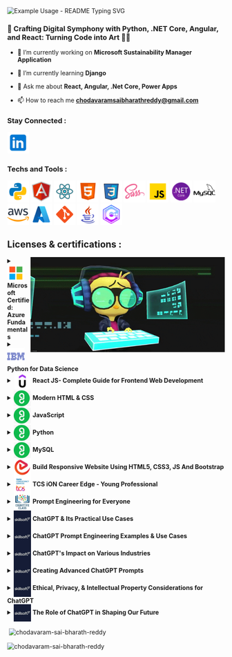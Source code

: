 <p>
    <img align="center" src="https://readme-typing-svg.demolab.com/?lines=Hello+<+developers/+>!👋;Welcome+to+my+profile!;I+am+a+Full+Stack+Developer+💻👾👨‍💻                &font=Orbitron&weight=800&size=45&color=6A5ACD&background=E6E6FA&center=true&width=980&height=200&duration=2500&pause=1000" alt="Example Usage - README Typing SVG">
</p>
<h3 align="left">🌟 Crafting Digital Symphony with Python, .NET Core, Angular, and React: Turning Code into Art 🎨🚀</h3>

- 🔭 I’m currently working on **Microsoft Sustainability Manager Application**

- 🌱 I’m currently learning **Django**

- 💬 Ask me about **React, Angular, .Net Core, Power Apps**

- 📫 How to reach me **chodavaramsaibharathreddy@gmail.com**

<h3 align="left">Stay Connected : </h3>
<p align="left">
    <a href="https://www.linkedin.com/in/chodavaram-sai-bharath-reddy-6ab3b1205/" target="_blank" >
        <img src="Icons/icon-linked-in.png" alt="chodavaram sai bharath reddy" height="50" width="50" />
    </a>
</p>

<h3 align="left">Techs and Tools : </h3>
<p align="left">
    <a href="https://www.python.org/" target="_blank" ><img src="Icons/icon-python.png" alt="python" width="50" height="50"/></a>
    <a href="https://angular.io/" target="_blank" ><img src="Icons/icon-angular.png" alt="angular icon" width="50" height="50" /></a>
    <a href="https://react.dev/" target="_blank" ><img src="Icons/icon-react.png" alt="react" width="50" height="50"/></a>
    <a href="https://www.w3schools.com/html/" target="_blank" ><img src="Icons/icon-html5.png" alt="html5" width="50" height="50"/></a>
    <a href="https://www.w3schools.com/css/" target="_blank" ><img src="Icons/icon-css.png" alt="css3" width="50" height="50"/></a>
    <a href="https://sass-lang.com/" target="_blank" ><img src="Icons/icon-sass.png" alt="sass" width="50" height="50"/></a>
    <a href="https://www.w3schools.com/js/" target="_blank" ><img src="Icons/icon-js.png" alt="java script" width="50" height="50"/></a>
    <a href="https://dotnet.microsoft.com/" target="_blank" ><img src="Icons/icon-dotnet-framework.png" alt="dotnet" width="50" height="50"/></a>
    <a href="https://www.mysql.com/" target="_blank" ><img src="Icons/icon-mysql.png" alt="mysql" width="50" height="50"/></a>
    <a href="https://aws.amazon.com/" target="_blank" ><img src="Icons/icon-aws.png" alt="aws" width="50" height="50"/></a>
    <a href="https://azure.microsoft.com/" target="_blank" ><img src="Icons/icon-azure.png" alt="azure" width="50" height="50"/></a>
    <a href="https://git-scm.com/" target="_blank" ><img src="Icons/icon-git.png" alt="git" width="50" height="50"/></a>
    <a href="https://www.java.com/" target="_blank" ><img src="Icons/icon-java.png" alt="java" width="50" height="50"/></a>
    <a href="https://www.geeksforgeeks.org/c-plus-plus" target="_blank"><img src="Icons/icon-c.png" alt="c plus plus" width="50" height="50"/></a>
</p>

## Licenses & certifications : 
<img align="right" src="Icons/icon-crazy.gif" alt="typing gif" width="450" height="220"/>
<details>
    <summary><img align="center" src="Icons/icon-microsoft.png" alt="microfost" width="40" height="40" /> <b>Microsoft Certified: Azure Fundamentals</b></summary>
    <p>Issued by: <b>Microsoft</b></p>
    <p>Credential ID : <b>I522-7659</b></p>
    <p><a href="https://credly.com/badges/8c58ef28-45af-4621-bdeb-340472b5790f"><b>Show Credential</b></a></p>
</details>
<details>
    <summary><img align="center" src="Icons/icon-ibm.png" alt="ibm" width="40" height="40" /> <b>Python for Data Science</b></summary>
    <p>Issued by: <b>IBM</b></p>
    <p>Credential ID : <b>7ca34c9d-7ac7-436b-88c5-49769ca99567</b></p>
    <p><a href="https://www.credly.com/badges/7ca34c9d-7ac7-436b-88c5-49769ca99567"><b>Show Credential</b></a></p>
</details>
<details>
    <summary><img align="center" src="Icons/icon-udemy.jpeg" alt="udemy" width="40" height="40" /> <b>React JS- Complete Guide for Frontend Web Development</b></summary>
    <p>Issued by: <b>Udemy</b></p>
    <p>Credential ID : <b>UC-14ccc1fa-ffe9-47d8-a3b6-c7b35c696197</b></p>
    <p><a href="https://www.udemy.com/certificate/UC-14ccc1fa-ffe9-47d8-a3b6-c7b35c696197/"><b>Show Credential</b></a></p>
</details>
<details>
    <summary><img align="center" src="Icons/icon-guvi.jpeg" alt="guvi" width="40" height="40" /> <b>Modern HTML & CSS</b></summary>
    <p>Issued by: <b>GUVI Geek Networks, IITM Research Park</b></p>
    <p>Credential ID : <b>Z6i3b1E62a1mz048S7</b></p>
    <p><a href="https://www.guvi.in/verify-certificate?id=Z6i3b1E62a1mz048S7"><b>Show Credential</b></a></p>
</details>
<details>
    <summary><img align="center" src="Icons/icon-guvi.jpeg" alt="guvi" width="40" height="40" /> <b>JavaScript</b></summary>
    <p>Issued by: <b>GUVI Geek Networks, IITM Research Park</b></p>
    <p>Credential ID : <b>06lw6940O63152jAHB</b></p>
    <p><a href="https://www.guvi.in/verify-certificate?id=06lw6940O63152jAHB"><b>Show Credential</b></a></p>
</details>
<details>
    <summary><img align="center" src="Icons/icon-guvi.jpeg" alt="guvi" width="40" height="40" /> <b>Python</b></summary>
    <p>Issued by: <b>GUVI Geek Networks, IITM Research Park</b></p>
    <p>Credential ID : <b>12Ag6a5c817M6t8m09</b></p>
    <p><a href="https://www.guvi.in/verify-certificate?id=12Ag6a5c817M6t8m09"><b>Show Credential</b></a></p>
</details>
<details>
    <summary><img align="center" src="Icons/icon-guvi.jpeg" alt="guvi" width="40" height="40" /> <b>MySQL</b></summary>
    <p>Issued by: <b>GUVI Geek Networks, IITM Research Park</b></p>
    <p>Credential ID : <b>K6I2vV42C617k4W76T</b></p>
    <p><a href="https://www.guvi.in/verify-certificate?id=K6I2vV42C617k4W76T"><b>Show Credential</b></a></p>
</details>
<details>
    <summary><img align="center" src="Icons/icon-educba.jpeg" alt="educba" width="40" height="40" /> <b>Build Responsive Website Using HTML5, CSS3, JS And Bootstrap</b></summary>
    <p>Issued by: <b>EDUCBA</b></p>
    <p>Credential ID : <b>XMOQOWPD3</b></p>
    <p><a href="https://www.educba.com/certificate/?c=XMOQOWPD3"><b>Show Credential</b></a></p>
</details>
<details>
    <summary><img align="center" src="Icons/icon-tcs.jpeg" alt="python" width="40" height="40" /> <b>TCS iON Career Edge - Young Professional</b></summary>
    <p>Issued by: <b>Tata Consultancy Services</b></p>
    <p>Credential ID : <b>119854-7999289-1016</b></p>
    <p><a href="https://learning.tcsionhub.in/LX/ecertificate/verification"><b>Show Credential</b></a></p>
</details>
<details>
    <summary><img align="center" src="Icons/icon-cognitive-class.jpeg" alt="cognitive class" width="40" height="40" /> <b>Prompt Engineering for Everyone</b></summary>
    <p>Issued by: <b>Cognitive Class</b></p>
    <p>Credential ID : <b>c535aec6f089496e8447487a42078119</b></p>
    <p><a href="https://courses.cognitiveclass.ai/certificates/c535aec6f089496e8447487a42078119"><b>Show Credential</b></a></p>
</details>
<details>
    <summary><img align="center" src="Icons/icon-skillsoft.jpeg" alt="Skillsoft" width="40" height="40" /> <b>ChatGPT & Its Practical Use Cases</b></summary>
    <p>Issued by: <b>Skillsoft</b></p>
    <p>Credential ID : <b>79159671</b></p>
    <p><a href="https://skillsoft.digitalbadges.skillsoft.com/c4f29987-7465-495e-a790-d960da73cd10"><b>Show Credential</b></a></p>
</details>
<details>
    <summary><img align="center" src="Icons/icon-skillsoft.jpeg" alt="Skillsoft" width="40" height="40" /> <b>ChatGPT Prompt Engineering Examples & Use Cases</b></summary>
    <p>Issued by: <b>Skillsoft</b></p>
    <p>Credential ID : <b>79238255</b></p>
    <p><a href="https://skillsoft.digitalbadges.skillsoft.com/d5f67452-a8d0-47e5-9c94-9e918cc41088"><b>Show Credential</b></a></p>
</details>
<details>
    <summary><img align="center" src="Icons/icon-skillsoft.jpeg" alt="Skillsoft" width="40" height="40" /> <b>ChatGPT's Impact on Various Industries</b></summary>
    <p>Issued by: <b>Skillsoft</b></p>
    <p>Credential ID : <b>79219160</b></p>
    <p><a href="https://skillsoft.digitalbadges.skillsoft.com/41185690-3e18-4cfc-b6b2-602e5f9c9bfd"><b>Show Credential</b></a></p>
</details>
<details>
    <summary><img align="center" src="Icons/icon-skillsoft.jpeg" alt="Skillsoft" width="40" height="40" /> <b>Creating Advanced ChatGPT Prompts</b></summary>
    <p>Issued by: <b>Skillsoft</b></p>
    <p>Credential ID : <b>79238034</b></p>
    <p><a href="https://skillsoft.digitalbadges.skillsoft.com/81820971-c829-401c-bc57-2e9b3db313a7"><b>Show Credential</b></a></p>
</details>
<details>
    <summary><img align="center" src="Icons/icon-skillsoft.jpeg" alt="Skillsoft" width="40" height="40" /> <b>Ethical, Privacy, & Intellectual Property Considerations for ChatGPT</b></summary>
    <p>Issued by: <b>Skillsoft</b></p>
    <p>Credential ID : <b>79238149</b></p>
    <p><a href="https://skillsoft.digitalbadges.skillsoft.com/3d91d1f9-7ad8-434c-88c1-2ec1df0abe49"><b>Show Credential</b></a></p>
</details>
<details>
    <summary><img align="center" src="Icons/icon-skillsoft.jpeg" alt="Skillsoft" width="40" height="40" /> <b>The Role of ChatGPT in Shaping Our Future</b></summary>
    <p>Issued by: <b>Skillsoft</b></p>
    <p>Credential ID : <b>79217664</b></p>
    <p><a href="https://skillsoft.digitalbadges.skillsoft.com/4e76e346-377a-47bf-b25a-fe7fc90a780a"><b>Show Credential</b></a></p>
</details>
    
<p>&nbsp;<img align="center" src="https://github-readme-stats.vercel.app/api?username=chodavaram-sai-bharath-reddy&show_icons=true&locale=en" alt="chodavaram-sai-bharath-reddy" /></p>

<p><img align="center" src="https://github-readme-streak-stats.herokuapp.com/?user=chodavaram-sai-bharath-reddy&" alt="chodavaram-sai-bharath-reddy" /></p>
